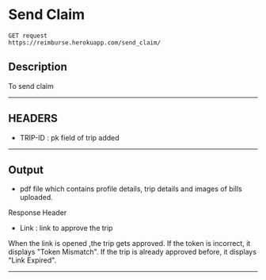 # Send Claim

    GET request
    https://reimburse.herokuapp.com/send_claim/

## Description
To send claim

***

## HEADERS

- TRIP-ID : pk field of trip added
    
***

## Output

- pdf file which contains profile details, trip details and images of bills uploaded.

Response Header
- Link : link to approve the trip

When the link is opened ,the trip gets approved.
If the token is incorrect, it displays "Token Mismatch".
If the trip is already approved before, it displays "Link Expired".

***
